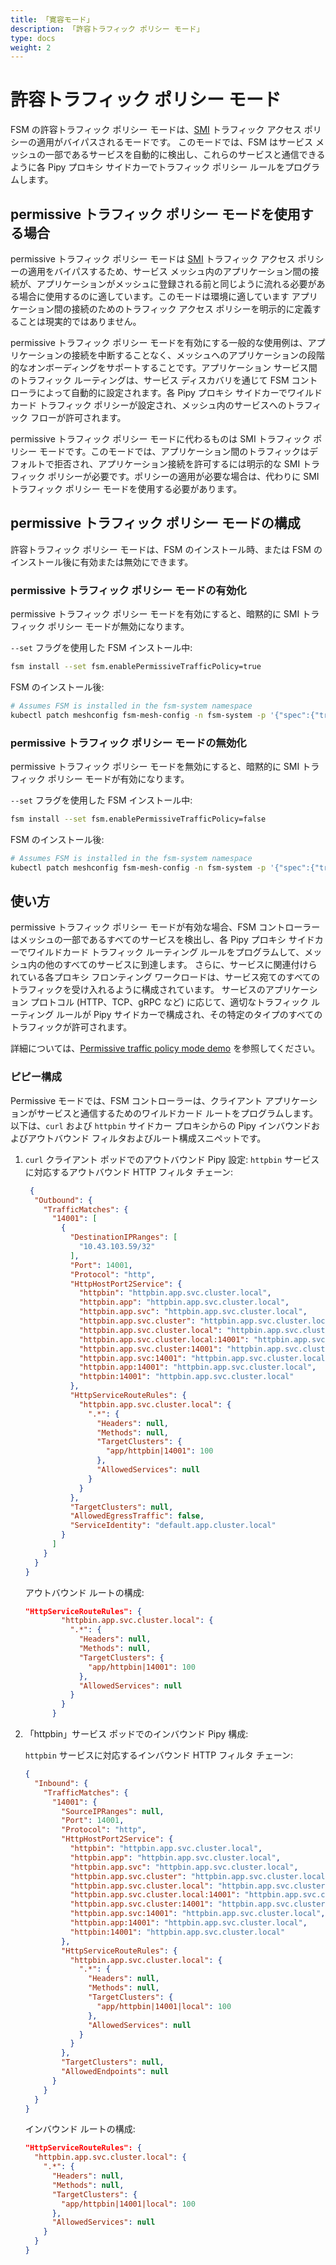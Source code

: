 ```yaml
---
title: 「寛容モード」
description: 「許容トラフィック ポリシー モード」
type: docs
weight: 2
---
```


# 許容トラフィック ポリシー モード
FSM の許容トラフィック ポリシー モードは、[SMI][1] トラフィック アクセス ポリシーの適用がバイパスされるモードです。 このモードでは、FSM はサービス メッシュの一部であるサービスを自動的に検出し、これらのサービスと通信できるように各 Pipy プロキシ サイドカーでトラフィック ポリシー ルールをプログラムします。

## permissive トラフィック ポリシー モードを使用する場合
permissive トラフィック ポリシー モードは [SMI][1] トラフィック アクセス ポリシーの適用をバイパスするため、サービス メッシュ内のアプリケーション間の接続が、アプリケーションがメッシュに登録される前と同じように流れる必要がある場合に使用するのに適しています。このモードは環境に適しています
アプリケーション間の接続のためのトラフィック アクセス ポリシーを明示的に定義することは現実的ではありません。

permissive トラフィック ポリシー モードを有効にする一般的な使用例は、アプリケーションの接続を中断することなく、メッシュへのアプリケーションの段階的なオンボーディングをサポートすることです。アプリケーション サービス間のトラフィック ルーティングは、サービス ディスカバリを通じて FSM コントローラによって自動的に設定されます。各 Pipy プロキシ サイドカーでワイルドカード トラフィック ポリシーが設定され、メッシュ内のサービスへのトラフィック フローが許可されます。

permissive トラフィック ポリシー モードに代わるものは SMI トラフィック ポリシー モードです。このモードでは、アプリケーション間のトラフィックはデフォルトで拒否され、アプリケーション接続を許可するには明示的な SMI トラフィック ポリシーが必要です。ポリシーの適用が必要な場合は、代わりに SMI トラフィック ポリシー モードを使用する必要があります。

## permissive トラフィック ポリシー モードの構成
許容トラフィック ポリシー モードは、FSM のインストール時、または FSM のインストール後に有効または無効にできます。

### permissive トラフィック ポリシー モードの有効化

permissive トラフィック ポリシー モードを有効にすると、暗黙的に SMI トラフィック ポリシー モードが無効になります。

`--set` フラグを使用した FSM インストール中:
```bash
fsm install --set fsm.enablePermissiveTrafficPolicy=true
```

FSM のインストール後:
```bash
# Assumes FSM is installed in the fsm-system namespace
kubectl patch meshconfig fsm-mesh-config -n fsm-system -p '{"spec":{"traffic":{"enablePermissiveTrafficPolicyMode":true}}}'  --type=merge
```

### permissive トラフィック ポリシー モードの無効化

permissive トラフィック ポリシー モードを無効にすると、暗黙的に SMI トラフィック ポリシー モードが有効になります。

`--set` フラグを使用した FSM インストール中:
```bash
fsm install --set fsm.enablePermissiveTrafficPolicy=false
```

FSM のインストール後:
```bash
# Assumes FSM is installed in the fsm-system namespace
kubectl patch meshconfig fsm-mesh-config -n fsm-system -p '{"spec":{"traffic":{"enablePermissiveTrafficPolicyMode":false}}}'  --type=merge
```

## 使い方
permissive トラフィック ポリシー モードが有効な場合、FSM コントローラーはメッシュの一部であるすべてのサービスを検出し、各 Pipy プロキシ サイドカーでワイルドカード トラフィック ルーティング ルールをプログラムして、メッシュ内の他のすべてのサービスに到達します。 さらに、サービスに関連付けられている各プロキシ フロンティング ワークロードは、サービス宛てのすべてのトラフィックを受け入れるように構成されています。 サービスのアプリケーション プロトコル (HTTP、TCP、gRPC など) に応じて、適切なトラフィック ルーティング ルールが Pipy サイドカーで構成され、その特定のタイプのすべてのトラフィックが許可されます。

詳細については、[Permissive traffic policy mode demo](/demos/permissive_traffic_mode) を参照してください。

### ピピー構成
Permissive モードでは、FSM コントローラーは、クライアント アプリケーションがサービスと通信するためのワイルドカード ルートをプログラムします。 以下は、`curl` および `httpbin` サイドカー プロキシからの Pipy インバウンドおよびアウトバウンド フィルタおよびルート構成スニペットです。

1. `curl` クライアント ポッドでのアウトバウンド Pipy 設定:
 `httpbin` サービスに対応するアウトバウンド HTTP フィルタ チェーン:
    ```json
     {
      "Outbound": {
        "TrafficMatches": {
          "14001": [
            {
              "DestinationIPRanges": [
                "10.43.103.59/32"
              ],
              "Port": 14001,
              "Protocol": "http",
              "HttpHostPort2Service": {
                "httpbin": "httpbin.app.svc.cluster.local",
                "httpbin.app": "httpbin.app.svc.cluster.local",
                "httpbin.app.svc": "httpbin.app.svc.cluster.local",
                "httpbin.app.svc.cluster": "httpbin.app.svc.cluster.local",
                "httpbin.app.svc.cluster.local": "httpbin.app.svc.cluster.local",
                "httpbin.app.svc.cluster.local:14001": "httpbin.app.svc.cluster.local",
                "httpbin.app.svc.cluster:14001": "httpbin.app.svc.cluster.local",
                "httpbin.app.svc:14001": "httpbin.app.svc.cluster.local",
                "httpbin.app:14001": "httpbin.app.svc.cluster.local",
                "httpbin:14001": "httpbin.app.svc.cluster.local"
              },
              "HttpServiceRouteRules": {
                "httpbin.app.svc.cluster.local": {
                  ".*": {
                    "Headers": null,
                    "Methods": null,
                    "TargetClusters": {
                      "app/httpbin|14001": 100
                    },
                    "AllowedServices": null
                  }
                }
              },
              "TargetClusters": null,
              "AllowedEgressTraffic": false,
              "ServiceIdentity": "default.app.cluster.local"
            }
          ]
        }
      }
    }
    ```

    アウトバウンド ルートの構成:
    ```json
    "HttpServiceRouteRules": {
            "httpbin.app.svc.cluster.local": {
              ".*": {
                "Headers": null,
                "Methods": null,
                "TargetClusters": {
                  "app/httpbin|14001": 100
                },
                "AllowedServices": null
              }
            }
          }
    ```

2. 「httpbin」サービス ポッドでのインバウンド Pipy 構成:

     `httpbin` サービスに対応するインバウンド HTTP フィルタ チェーン:
    ```json
    {
      "Inbound": {
        "TrafficMatches": {
          "14001": {
            "SourceIPRanges": null,
            "Port": 14001,
            "Protocol": "http",
            "HttpHostPort2Service": {
              "httpbin": "httpbin.app.svc.cluster.local",
              "httpbin.app": "httpbin.app.svc.cluster.local",
              "httpbin.app.svc": "httpbin.app.svc.cluster.local",
              "httpbin.app.svc.cluster": "httpbin.app.svc.cluster.local",
              "httpbin.app.svc.cluster.local": "httpbin.app.svc.cluster.local",
              "httpbin.app.svc.cluster.local:14001": "httpbin.app.svc.cluster.local",
              "httpbin.app.svc.cluster:14001": "httpbin.app.svc.cluster.local",
              "httpbin.app.svc:14001": "httpbin.app.svc.cluster.local",
              "httpbin.app:14001": "httpbin.app.svc.cluster.local",
              "httpbin:14001": "httpbin.app.svc.cluster.local"
            },
            "HttpServiceRouteRules": {
              "httpbin.app.svc.cluster.local": {
                ".*": {
                  "Headers": null,
                  "Methods": null,
                  "TargetClusters": {
                    "app/httpbin|14001|local": 100
                  },
                  "AllowedServices": null
                }
              }
            },
            "TargetClusters": null,
            "AllowedEndpoints": null
          }
        }
      }
    }
    ```

    インバウンド ルートの構成:
    ```json
    "HttpServiceRouteRules": {
      "httpbin.app.svc.cluster.local": {
        ".*": {
          "Headers": null,
          "Methods": null,
          "TargetClusters": {
            "app/httpbin|14001|local": 100
          },
          "AllowedServices": null
        }
      }
    }
    ```

[1]: https://smi-spec.io/
